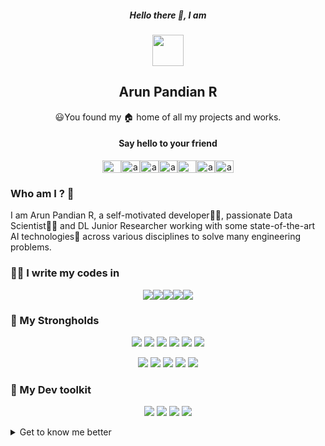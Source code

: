 <h5 align="center"> Hello there 👋, I am</h5>
<p align="center">
<a href="https://arunpandian.me"><img align="center" width="50px" src="https://github.com/arunpandian7/arunpandian7/blob/master/transparent-logo.png"/></a>
</p>
<h2 align="center"> Arun Pandian R </h2>
<p align="center">
😃You found my 🏠 home of all my projects and works.
</p>

<h4 align="center">Say hello to your friend</h3>
<p align="center">
<a href="https://twitter.com/arunpandian_r10" target="blank"><img align="center" src="https://cdn.jsdelivr.net/npm/simple-icons@3.0.1/icons/twitter.svg" alt="@arunpandian_r10" height="20" width="30" /></a><a href="https://linkedin.com/in/arunpandian-rk7" target="blank"><img align="center" src="https://cdn.jsdelivr.net/npm/simple-icons@3.0.1/icons/linkedin.svg" alt="arunpandian-rk7" height="20" width="30" /></a><a href="https://kaggle.com/arunrk7" target="blank"><img align="center" src="https://cdn.jsdelivr.net/npm/simple-icons@3.0.1/icons/kaggle.svg" alt="arunrk7" height="20" width="30" /></a><a href="https://instagram.com/arun_rk7" target="blank"><img align="center" src="https://cdn.jsdelivr.net/npm/simple-icons@3.0.1/icons/instagram.svg" alt="arun_rk7" height="20" width="30" /></a><a href="https://medium.com/@arunrk7.leo" target="blank"><img align="center" src="https://cdn.jsdelivr.net/npm/simple-icons@3.0.1/icons/medium.svg" alt="@arunrk7.leo" height="20" width="30" /></a><a href="https://www.youtube.com/c/arunrathina5" target="blank"><img align="center" src="https://cdn.jsdelivr.net/npm/simple-icons@3.0.1/icons/youtube.svg" alt="arunrathina5" height="20" width="30" /></a><a href="https://www.hackerrank.com/arunpandian7" target="blank"><img align="center" src="https://cdn.jsdelivr.net/npm/simple-icons@3.0.1/icons/hackerrank.svg" alt="arunpandian7" height="20" width="30" /></a>
</p>

### Who am I ? 🤔

I am Arun Pandian R, a self-motivated developer👨‍💻, passionate Data Scientist👨‍🔬 and DL Junior Researcher working with some state-of-the-art AI technologies🌟 across various disciplines to solve many engineering problems.

### 👨‍💻 I write my codes in
<!-- Thanks to Alexandre, check out his repo for badges https://github.com/alexandresanlim/Badges4-README.md-Profile -->
<p align="center">
<img src="https://img.shields.io/badge/python%20-%2314354C.svg?&style=for-the-badge&logo=python&logoColor=white"/><img src="https://img.shields.io/badge/javascript-%23F7DF1E.svg?&style=for-the-badge&logo=javascript&logoColor=black&labelColor=%2300000"/><img src="https://img.shields.io/badge/html5%20-%23E34F26.svg?&style=for-the-badge&logo=html5&logoColor=white"/><img src="https://img.shields.io/badge/css3%20-%231572B6.svg?&style=for-the-badge&logo=css3&logoColor=white"/><img src="https://img.shields.io/badge/c++%20-%2300599C.svg?&style=for-the-badge&logo=c%2B%2B&logoColor=white"/>

### 💪 My Strongholds
<p align="center">
<img src="https://img.shields.io/badge/TensorFlow%20-%23FF6F00.svg?&style=for-the-badge&logo=TensorFlow&logoColor=white" /> <img src="https://img.shields.io/badge/PyTorch-black?&style=for-the-badge&logo=pytorch&logoColor=red"/> <img src="https://img.shields.io/badge/Keras%20-%23D00000.svg?&style=for-the-badge&logo=Keras&logoColor=white"/> <img src="https://img.shields.io/badge/Numpy-013220?&style=for-the-badge&logo=numpy"/> <img src="https://img.shields.io/badge/Pandas-130654?&style=for-the-badge&logo=pandas"/> <img src="https://img.shields.io/badge/Scikit--Learn-%233294C7?&style=for-the-badge&logo=scikit-learn"/>  
</p>
<p align="center">
<img src="https://img.shields.io/badge/react%20-%2320232a.svg?&style=for-the-badge&logo=react&logoColor=%2361DAFB"/> <img src="https://img.shields.io/badge/Flask-grey?&style=for-the-badge&logo=flask"/> <img src="https://img.shields.io/badge/node.js%20-%2343853D.svg?&style=for-the-badge&logo=node.js&logoColor=white"/> <img src="https://img.shields.io/badge/bootstrap%20-%23563D7C.svg?&style=for-the-badge&logo=bootstrap&logoColor=white"/> <img src="https://img.shields.io/badge/gatsby%20-%23663399.svg?&style=for-the-badge&logo=gatsby&logoColor=white" />
</p>

### 🔨 My Dev toolkit
<p align="center">
<img src="https://img.shields.io/badge/git%20-%23F05032.svg?&style=for-the-badge&logo=git&logoColor=white"/>  <img src="https://img.shields.io/badge/github%20-%23181717.svg?&style=for-the-badge&logo=github&logoColor=white" />   <img src="https://img.shields.io/badge/vscode%20-%23007ACC.svg?&style=for-the-badge&logo=visual-studio-code&logoColor=white" />  <img src="https://img.shields.io/badge/Linux-black?&style=for-the-badge&logo=linux&logoColor=white"/>
</p> 

<details>
<summary> Get to know me better </summary>
</details>